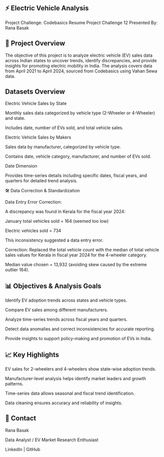 ## ⚡ Electric Vehicle Analysis

Project Challenge: Codebasics Resume Project Challenge 12
Presented By: Rana Basak

## 📌 Project Overview

The objective of this project is to analyze electric vehicle (EV) sales data across Indian states to uncover trends, identify discrepancies, and provide insights for promoting electric mobility in India. The analysis covers data from April 2021 to April 2024, sourced from Codebasics using Vahan Sewa data.

## Datasets Overview

Electric Vehicle Sales by State

Monthly sales data categorized by vehicle type (2-Wheeler or 4-Wheeler) and state.

Includes date, number of EVs sold, and total vehicle sales.

Electric Vehicle Sales by Makers

Sales data by manufacturer, categorized by vehicle type.

Contains date, vehicle category, manufacturer, and number of EVs sold.

Date Dimension

Provides time-series details including specific dates, fiscal years, and quarters for detailed trend analysis.

🛠 Data Correction & Standardization

Data Entry Error Correction:

A discrepancy was found in Kerala for the fiscal year 2024:

January total vehicles sold = 164 (seemed too low)

Electric vehicles sold = 734

This inconsistency suggested a data entry error.

Correction: Replaced the total vehicle count with the median of total vehicle sales values for Kerala in fiscal year 2024 for the 4-wheeler category.

Median value chosen = 13,932 (avoiding skew caused by the extreme outlier 164).

## 📊 Objectives & Analysis Goals

Identify EV adoption trends across states and vehicle types.

Compare EV sales among different manufacturers.

Analyze time-series trends across fiscal years and quarters.

Detect data anomalies and correct inconsistencies for accurate reporting.

Provide insights to support policy-making and promotion of EVs in India.

## 📈 Key Highlights

EV sales for 2-wheelers and 4-wheelers show state-wise adoption trends.

Manufacturer-level analysis helps identify market leaders and growth patterns.

Time-series data allows seasonal and fiscal trend identification.

Data cleaning ensures accuracy and reliability of insights.

## 📧 Contact

Rana Basak

Data Analyst / EV Market Research Enthusiast

LinkedIn
 | GitHub

